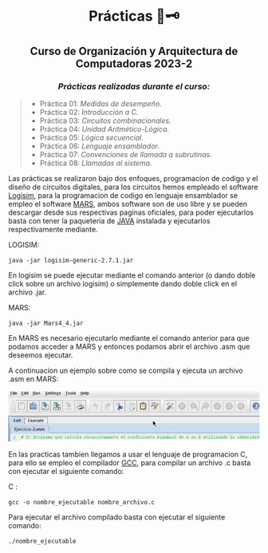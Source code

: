<div align="center">

# Prácticas 📜🗝️

##   Curso de Organización y Arquitectura de Computadoras 2023-2
 
###  <em> Prácticas realizadas durante el curso: </em>
</div>

> -  Práctica 01: <em> Medidas de desempeño. </em>
> -  Práctica 02: <em> Introducción a C. </em>
> -  Práctica 03: <em> Circuitos combinacionales. </em>
> -  Práctica 04: <em> Unidad Aritmético-Lógica. </em>
> -  Práctica 05: <em> Lógica secuencial. </em>
> -  Práctica 06: <em> Lenguaje ensamblador. </em>
> -  Práctica 07: <em> Convenciones de llamada a subrutinas. </em>
> -  Práctica 08: <em> Llamadas al sistema. </em>



Las prácticas se realizaron bajo dos enfoques, programacion de codigo y el diseño de circuitos digitales, para los circuitos hemos empleado el software [Logisim](http://www.cburch.com/logisim/), para la programacion de codigo en lenguaje ensamblador se empleo el software [MARS](http://courses.missouristate.edu/KenVollmar/mars/), ambos software son de uso libre y se pueden descargar desde sus respectivas paginas oficiales, para poder ejecutarlos basta con tener la paqueteria de [JAVA](https://www.oracle.com/java/technologies/downloads/) instalada y ejecutarlos respectivamente mediante.

LOGISIM:
```
java -jar logisim-generic-2.7.1.jar
```

En logisim se puede ejecutar mediante el comando anterior (o dando doble click sobre un archivo logisim) o simplemente dando doble click en el archivo .jar.


MARS:
```
java -jar Mars4_4.jar
```
En MARS es necesario ejecutarlo mediante el comando anterior para que podamos acceder a MARS y entonces podamos abrir el archivo .asm que deseemos ejecutar.


A continuacion un ejemplo sobre como se compila y ejecuta un archivo .asm en MARS:


![](https://github.com/CarlosCastanon2099/Org-y-Arq-de-Computadoras/blob/main/GIFS/EjemploCompilacionEnMars.gif)


En las practicas tambien llegamos a usar el lenguaje de programacion C, para ello se empleo el compilador [GCC](https://gcc.gnu.org/), para compilar un archivo .c basta con ejecutar el siguiente comando:

C :
```
gcc -o nombre_ejecutable nombre_archivo.c
```

Para ejecutar el archivo compilado basta con ejecutar el siguiente comando:

```
./nombre_ejecutable
```

